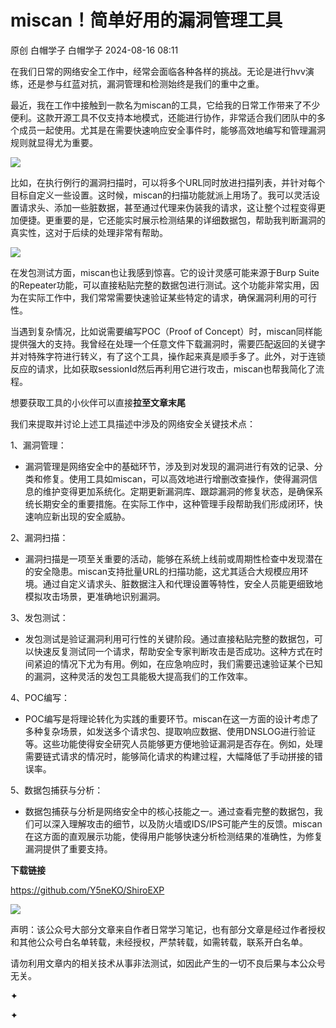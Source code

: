 #  miscan！简单好用的漏洞管理工具   
原创 白帽学子  白帽学子   2024-08-16 08:11  
  
在我们日常的网络安全工作中，经常会面临各种各样的挑战。无论是进行hvv演练，还是参与红蓝对抗，漏洞管理和检测始终是我们的重中之重。  
  
最近，我在工作中接触到一款名为miscan的工具，它给我的日常工作带来了不少便利。这款开源工具不仅支持本地模式，还能进行协作，非常适合我们团队中的多个成员一起使用。尤其是在需要快速响应安全事件时，能够高效地编写和管理漏洞规则就显得尤为重要。  
  
![](https://mmbiz.qpic.cn/sz_mmbiz_jpg/LYy9xnADcdjqfibxaoEWc3U9oATsicb1BCddc190BtDhr1m9osufVk8BzZlSBsm7eRjqPeX768jB8G0OakC3eicrg/640?wx_fmt=jpeg "")  
  
比如，在执行例行的漏洞扫描时，可以将多个URL同时放进扫描列表，并针对每个目标自定义一些设置。这时候，miscan的扫描功能就派上用场了。我可以灵活设置请求头、添加一些脏数据，甚至通过代理来伪装我的请求，这让整个过程变得更加便捷。更重要的是，它还能实时展示检测结果的详细数据包，帮助我判断漏洞的真实性，这对于后续的处理非常有帮助。  
  
![](https://mmbiz.qpic.cn/sz_mmbiz_jpg/LYy9xnADcdjqfibxaoEWc3U9oATsicb1BCZb0xthrFicRkicMcWNqeBhvshIwm2QgVSL5A2ibeTydte5LF7Q3fiavkZQ/640?wx_fmt=jpeg "")  
  
在发包测试方面，miscan也让我感到惊喜。它的设计灵感可能来源于Burp Suite的Repeater功能，可以直接粘贴完整的数据包进行测试。这个功能非常实用，因为在实际工作中，我们常常需要快速验证某些特定的请求，确保漏洞利用的可行性。  
  
当遇到复杂情况，比如说需要编写POC（Proof of Concept）时，miscan同样能提供强大的支持。我曾经在处理一个任意文件下载漏洞时，需要匹配返回的关键字并对特殊字符进行转义，有了这个工具，操作起来真是顺手多了。此外，对于连锁反应的请求，比如获取sessionId然后再利用它进行攻击，miscan也帮我简化了流程。  
  
想要获取工具的小伙伴可以直接**拉至文章末尾**  
  
我们来提取并讨论上述工具描述中涉及的网络安全关键技术点：  
  
1、漏洞管理：  
- 漏洞管理是网络安全中的基础环节，涉及到对发现的漏洞进行有效的记录、分类和修复。使用工具如miscan，可以高效地进行增删改查操作，使得漏洞信息的维护变得更加系统化。定期更新漏洞库、跟踪漏洞的修复状态，是确保系统长期安全的重要措施。在实际工作中，这种管理手段帮助我们形成闭环，快速响应新出现的安全威胁。  
  
2、漏洞扫描：  
- 漏洞扫描是一项至关重要的活动，能够在系统上线前或周期性检查中发现潜在的安全隐患。miscan支持批量URL的扫描功能，这尤其适合大规模应用环境。通过自定义请求头、脏数据注入和代理设置等特性，安全人员能更细致地模拟攻击场景，更准确地识别漏洞。  
  
3、发包测试：  
- 发包测试是验证漏洞利用可行性的关键阶段。通过直接粘贴完整的数据包，可以快速反复测试同一个请求，帮助安全专家判断攻击是否成功。这种方式在时间紧迫的情况下尤为有用。例如，在应急响应时，我们需要迅速验证某个已知的漏洞，这种灵活的发包工具能极大提高我们的工作效率。  
  
4、POC编写：  
- POC编写是将理论转化为实践的重要环节。miscan在这一方面的设计考虑了多种复杂场景，如发送多个请求包、提取响应数据、使用DNSLOG进行验证等。这些功能使得安全研究人员能够更方便地验证漏洞是否存在。例如，处理需要链式请求的情况时，能够简化请求的构建过程，大幅降低了手动拼接的错误率。  
  
5、数据包捕获与分析：  
- 数据包捕获与分析是网络安全中的核心技能之一。通过查看完整的数据包，我们可以深入理解攻击的细节，以及防火墙或IDS/IPS可能产生的反馈。miscan在这方面的直观展示功能，使得用户能够快速分析检测结果的准确性，为修复漏洞提供了重要支持。  
  
  
  
  
**下载链接**  
  
https://github.com/Y5neKO/ShiroEXP  
  
  
  
![](https://mmbiz.qpic.cn/sz_mmbiz_gif/LYy9xnADcdhic61NkXCWKufScrUrmmsG8tztWD8fDRiatPUaljxxpKc1PpnYNFjPibU5FwJmcuO4mZoQg5aXsAcog/640?wx_fmt=gif&wxfrom=5&wx_lazy=1&wx_co=1&tp=webp "")  
  
  
声明：该公众号大部分文章来自作者日常学习笔记，也有部分文章是经过作者授权和其他公众号白名单转载，未经授权，严禁转载，如需转载，联系开白名单。  
  
请勿利用文章内的相关技术从事非法测试，如因此产生的一切不良后果与本公众号无关。  
  
✦  
  
✦  
  
  
